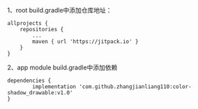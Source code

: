 1、root build.gradle中添加仓库地址：

	allprojects {
		repositories {
			...
			maven { url 'https://jitpack.io' }
		}
	}
2、app module build.gradle中添加依赖

	dependencies {
	        implementation 'com.github.zhangjianliang110:color-shadow_drawable:v1.0'
	}